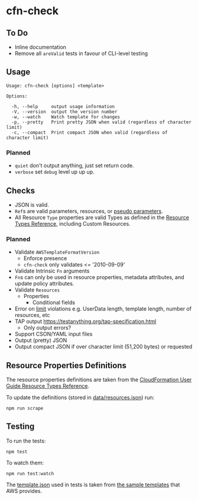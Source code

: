 # cfn-check

## To Do

* Inline documentation
* Remove all `areValid` tests in favour of CLI-level testing

## Usage

    Usage: cfn-check [options] <template>

    Options:

      -h, --help     output usage information
      -V, --version  output the version number
      -w, --watch    Watch template for changes
      -p, --pretty   Print pretty JSON when valid (regardless of character limit)
      -c, --compact  Print compact JSON when valid (regardless of character limit)

### Planned

* `quiet` don't output anything, just set return code.
* `verbose` set `debug` level up up up.

## Checks

* JSON is valid.
* `Ref`s are valid parameters, resources, or [pseudo
  parameters](http://docs.aws.amazon.com/AWSCloudFormation/latest/UserGuide/pseudo-parameter-reference.html).
* All Resource `Type` properties are valid Types as defined in the [Resource
  Types
  Reference](https://docs.aws.amazon.com/AWSCloudFormation/latest/UserGuide/aws-template-resource-type-ref.html),
  including Custom Resources.

### Planned

* Validate `AWSTemplateFormatVersion`
  * Enforce presence
  * `cfn-check` only validates <= '2010-09-09'
* Validate Intrinsic `Fn` arguments
* `Fn`s can only be used in resource properties, metadata attributes, and update
  policy attributes.
* Validate `Resources`
  * Properties
    * Conditional fields
* Error on
  [limit](http://docs.aws.amazon.com/AWSCloudFormation/latest/UserGuide/cloudformation-limits.html)
  violations e.g. UserData length, template length, number of resources, etc
* TAP output https://testanything.org/tap-specification.html
  * Only output errors?
* Support CSON/YAML input files
* Output (pretty) JSON
* Output compact JSON if over character limit (51,200 bytes) or requested

## Resource Properties Definitions

The resource properties definitions are taken from the [CloudFormation User
Guide Resource Types
Reference](https://docs.aws.amazon.com/AWSCloudFormation/latest/UserGuide/aws-template-resource-type-ref.html).

To update the definitions (stored in [data/resources.json](data/resources.json))
run:

    npm run scrape

## Testing

To run the tests:

    npm test

To watch them:

    npm run test:watch

The [template.json](test/template.json) used in tests is taken from [the sample
templates](https://s3-us-west-2.amazonaws.com/cloudformation-templates-us-west-2/AutoScalingMultiAZWithNotifications.template)
that AWS provides.
